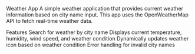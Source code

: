 Weather App
A simple weather application that provides current weather information based on city name input. This app uses the OpenWeatherMap API to fetch real-time weather data.

Features
Search for weather by city name
Displays current temperature, humidity, wind speed, and weather condition
Dynamically updates weather icon based on weather condition
Error handling for invalid city names
